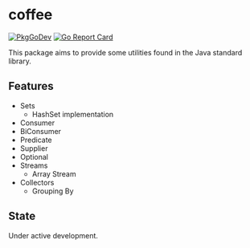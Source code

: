 # coffee
[![PkgGoDev](https://pkg.go.dev/badge/github.com/t0mj3dus0r/coffee)](https://pkg.go.dev/github.com/t0mj3dus0r/coffee)
[![Go Report Card](https://goreportcard.com/badge/github.com/t0mj3dus0r/coffee)](https://goreportcard.com/report/github.com/t0mj3dus0r/coffee)

This package aims to provide some utilities found in the Java standard library.

## Features
- Sets
    - HashSet implementation
- Consumer
- BiConsumer
- Predicate
- Supplier
- Optional
- Streams
    - Array Stream
- Collectors
    - Grouping By

## State
Under active development.